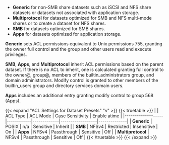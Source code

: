 &NewLine;

* **Generic** for non-SMB share datasets such as iSCSI and NFS share datasets or datasets not associated with application storage.
* **Multiprotocol** for datasets optimized for SMB and NFS multi-mode shares or to create a dataset for NFS shares.
* **SMB** for datasets optimized for SMB shares.
* **Apps** for datasets optimized for application storage.

**Generic** sets ACL permissions equivalent to Unix permissions 755, granting the owner full control and the group and other users read and execute privileges.

**SMB**, **Apps**, and **Multiprotocol** inherit ACL permissions based on the parent dataset.
If there is no ACL to inherit, one is calculated granting full control to the owner@, group@, members of the builtin_administrators group, and domain administrators.
Modify control is granted to other members of the builtin_users group and directory services domain users.

**Apps** includes an additional entry granting modify control to group 568 (Apps).

{{< expand "ACL Settings for Dataset Presets" "v" >}}
{{< truetable >}}
|                   | ACL Type   | ACL Mode    | Case Sensitivity | Enable atime |
|-------------------|------------|-------------|------------------|--------------|
| **Generic**       | POSIX      | n/a         | Sensitive        | Inherit      |
| **SMB**           | NFSv4      | Restricted  | Insensitive      | On           |
| **Apps**          | NFSv4      | Passthrough | Sensitive        | Off          |
| **Multiprotocol** | NFSv4      | Passthrough | Sensitive        | Off          |
{{< /truetable >}}
{{< /expand >}}